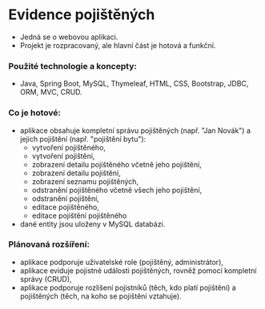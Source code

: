 # Evidence pojištěných
* Jedná se o webovou aplikaci.
* Projekt je rozpracovaný, ale hlavní část je hotová a funkční.

### Použité technologie a koncepty:
* Java, Spring Boot, MySQL, Thymeleaf, HTML, CSS, Bootstrap, JDBC, ORM, MVC, CRUD.

### Co je hotové:
* aplikace obsahuje kompletní správu pojištěných (např. "Jan Novák") a jejich pojištění (např. "pojištění bytu"):
  * vytvoření pojištěného,
  * vytvoření pojištění,
  * zobrazení detailu pojištěného včetně jeho pojištění,
  * zobrazení detailu pojištění,
  * zobrazení seznamu pojištěných,
  * odstranění pojištěného včetně všech jeho pojištění,
  * odstranění pojištění,
  * editace pojištěného,
  * editace pojištění pojištěného
* dané entity jsou uloženy v MySQL databázi.

### Plánovaná rozšíření:
* aplikace podporuje uživatelské role (pojištěný, administrátor),
* aplikace eviduje pojistné události pojištěných, rovněž pomocí kompletní správy (CRUD),
* aplikace podporuje rozlišení pojistníků (těch, kdo platí pojištění) a pojištěných (těch, na koho se pojištění vztahuje).
